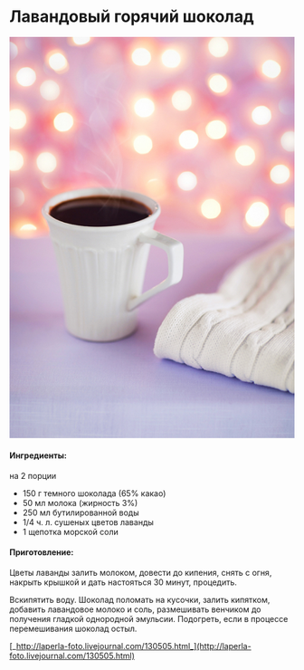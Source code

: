 ﻿---
image: ../pics/6586400661_83e43c8b65_o.jpg
---
# Лавандовый горячий шоколад

![](../pics/6586400661_83e43c8b65_o.jpg)

#### Ингредиенты:

на 2 порции

* 150 г темного шоколада \(65% какао\) 
* 50 мл молока \(жирность 3%\) 
* 250 мл бутилированной воды 
* 1/4 ч. л. сушеных цветов лаванды 
* 1 щепотка морской соли

#### Приготовление:

Цветы лаванды залить молоком, довести до кипения, снять с огня, накрыть крышкой и дать настояться 30 минут, процедить. 

Вскипятить воду. Шоколад поломать на кусочки, залить кипятком, добавить лавандовое молоко и соль, размешивать венчиком до получения гладкой однородной эмульсии. Подогреть, если в процессе перемешивания шоколад остыл.

[_http://laperla-foto.livejournal.com/130505.html_](http://laperla-foto.livejournal.com/130505.html)

